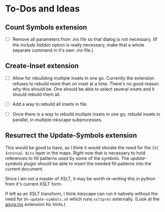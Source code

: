 # To-Dos and Ideas

## Count Symbols extension

- [ ] Remove all parameters from .inx file so that dialog is not
      necessary.  (If the _include hidden_ option is really necessary,
      make that a whole separate command in it's own .inx file.)

## Create-Inset extension

- [ ] Allow for rebuilding multiple insets in one go. Currently the
      extension refuses to rebuild more than on inset at a time.
      There's no good reason why this should be.  One should be able
      to select several insets and it should rebuild them all.

- [ ] Add a way to rebuild all insets in file.

- [ ] Once there is a way to rebuild multiple insets in one go,
      rebuild insets in parallel, in multiple inkscape subprocesses.

## Resurrect the Update-Symbols extension

This would be good to have, as I think it would obviate the need for
the `[h] Internal Bits` layer in the maps.  Right now that is
necessary to hold references to fill patterns used by some of the
symbols.  The _update-symbols_ plugin should be able to insert the
needed fill patterns into the current document.

Since I am not a master of XSLT, it may be worth re-writing this in
python from it's current XSLT form.

If left as an XSLT transform, I think Inkscape can run it natively
without the need for `bh-update-symbols.sh` which runs `xsltproc`
externally.  (Look at the [aisvg.inx][] extension for hints.)

[aisvg.inx]: https://gitlab.com/inkscape/extensions/-/blob/master/aisvg.inx
